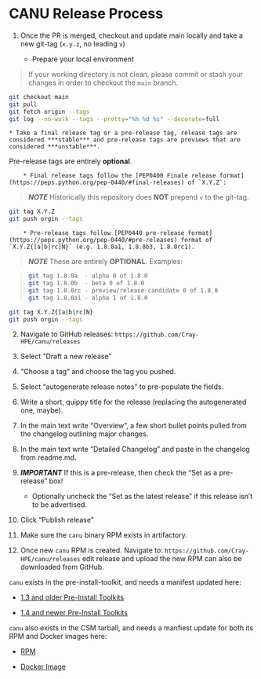 # CANU Release Process


1. Once the PR is merged, checkout and update main locally and take a new git-tag (`x.y.z`, no leading `v`)


    * Prepare your local environment

> If your working directory is not clean, please commit or stash your changes in order to checkout the `main` branch.

```bash
git checkout main
git pull
git fetch origin --tags
git log --no-walk --tags --pretty="%h %d %s" --decorate=full
```


    * Take a final release tag or a pre-release tag, release tags are considered ***stable*** and pre-release tags are previews that are considered ***unstable***.
Pre-release tags are entirely **optional**.


        * Final release tags follow the [PEP0400 Finale release format](https://peps.python.org/pep-0440/#final-releases) of `X.Y.Z`:

> ***NOTE*** Historically this repository does **NOT** prepend `v` to the git-tag.

```bash
git tag X.Y.Z
git push orgin --tags
```


        * Pre-release tags follow [PEP0440 pre-release format](https://peps.python.org/pep-0440/#pre-releases) format of `X.Y.Z{[a|b|rc]N}` (e.g. 1.8.0a1, 1.8.0b3, 1.8.0rc1).

> ***NOTE*** These are entirely **OPTIONAL**.
> Examples:

> ```bash
> git tag 1.8.0a  - alpha 0 of 1.8.0
> git tag 1.8.0b  - beta 0 of 1.8.0
> git tag 1.8.0rc - preview/release-candidate 0 of 1.8.0
> git tag 1.8.0a1 - alpha 1 of 1.8.0
> ```

```bash
git tag X.Y.Z{[a|b|rc]N}
git push orgin --tags
```


2. Navigate to GitHub releases: `https://github.com/Cray-HPE/canu/releases`


3. Select “Draft a new release”


4. “Choose a tag” and choose the tag you pushed.


5. Select “autogenerate release notes” to pre-populate the fields.


6. Write a short, quippy title for the release (replacing the autogenerated one, maybe).


7. In the main text write “Overview”, a few short bullet points pulled from the changelog outlining major changes.


8. In the main text write “Detailed Changelog” and paste in the changelog from readme.md.


9. ***IMPORTANT*** If this is a pre-release, then check the “Set as a pre-release” box!


    * Optionally uncheck the “Set as the latest release” if this release isn’t to be advertised.


10. Click “Publish release”


11. Make sure the `canu` binary RPM exists in artifactory.


12. Once new `canu` RPM is created. Navigate to: `https://github.com/Cray-HPE/canu/releases` edit release and upload the new RPM can also be downloaded from GitHub.

`canu` exists in the pre-install-toolkit, and needs a manifest updated here:


* [1.3 and older Pre-Install Toolkits](https://github.com/Cray-HPE/csm-rpms/blob/main/packages/cray-pre-install-toolkit)


* [1.4 and newer Pre-Install Toolkits](https://github.com/Cray-HPE/csm-rpms/blob/main/packages/node-images-pre-install-toolkit)

`canu` also exists in the CSM tarball, and needs a manfiest update for both its RPM and Docker images here:


* [RPM](https://github.com/Cray-HPE/csm/blob/main/rpm/cray/csm/sle-15sp3/index.yaml)


* [Docker Image](https://github.com/Cray-HPE/csm/blob/main/docker/index.yaml)

